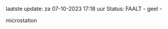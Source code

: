 laatste update: 
za 07-10-2023 17:18   uur 
Status: FAALT - geel - 
<div class="service Y">microstation</div>